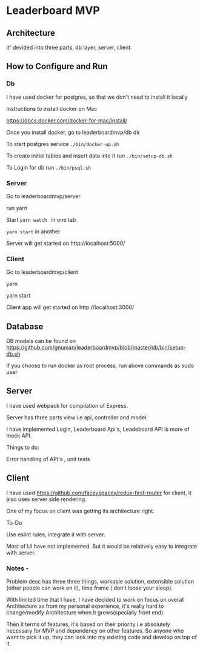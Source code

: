 # Leaderboard MVP


## Architecture

It' devided into three parts, db layer, server, client.

## How to Configure and Run 
### Db
  I have used docker for postgres, so that we don't need to install it locally

  Instructions to install docker on Mac

  https://docs.docker.com/docker-for-mac/install/
  
  Once you install docker, go to leaderboardmvp/db dir
  
  To start postgres service  `./bin/docker-up.sh`
  
  To create initial tables and insert data into it run `./bin/setup-db.sh`
  
  To Login for db run `./bin/psql.sh`
### Server 
  Go to leaderboardmvp/server
  
  run yarn
  
  Start `yarn watch ` in one tab
  
  `yarn start` in another 
  
  Server will get started on http://localhost:5000/ 
### Client
  Go to leaderboardmvp/client
  
  yarn
  
  yarn start
  
  Client app will get started on http://localhost:3000/

## Database


DB models can be found on https://github.com/gnuman/leaderboardmvp/blob/master/db/bin/setup-db.sh

If you choose to run docker as root process, run above commands as sudo user

## Server 

I have used webpack for compilation of Express.

Server has three parts view i.e api, controller and model.

I have implemented Login, Leaderboard Api's, Leadeboard API is more of mock API.

Things to do:

Error handling of API's , unit tests

## Client

I have used https://github.com/faceyspacey/redux-first-router for client, it also uses server side rendering.

One of my focus on client was getting its architecture right.

To-Do

Use eslint rules, integrate it with server.

Most of UI have not implemented. But it would be relatively easy to integrate with server.


### Notes -

Problem desc has three three things, workable solution, extensible solution (other people can work on it), time frame ( don't loose your sleep).

With limited time that I have, I have decided to work on focus on overall Architecture as from my personal experience, it's really hard to change/modify Architecture when it grows(specially front end). 
  
Then it terms of features, it's based on their priority i.e absolutely necessary for MVP and dependency on other features.
So anyone who want to pick it up, they can look into my existing code and develop on top of it.







